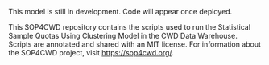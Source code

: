 This model is still in development. Code will appear once deployed.

This SOP4CWD repository contains the scripts used to run the Statistical Sample Quotas Using Clustering Model in the CWD Data Warehouse. Scripts are annotated and shared with an MIT license. For information about the SOP4CWD project, visit https://sop4cwd.org/.
